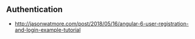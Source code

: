 

## Authentication

- http://jasonwatmore.com/post/2018/05/16/angular-6-user-registration-and-login-example-tutorial